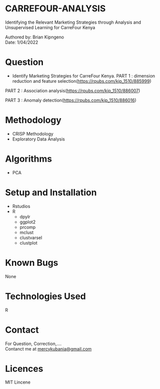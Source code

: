 # CARREFOUR-ANALYSIS

Identifying the Relevant Marketing Strategies through Analysis and Unsupervised Learning for CarreFour Kenya


Authored by: Brian Kipngeno  <br/>
Date: 1/04/2022

# Question  <br/>
  - Identify Marketing Strategies for CarreFour Kenya.
  PART 1 : dimension reduction and feature selection(https://rpubs.com/kip_1510/885999)
  
  PART 2 : Association analysis(https://rpubs.com/kip_1510/886007)
  
  PART 3 : Anomaly detection(https://rpubs.com/kip_1510/886016)

# Methodology
- CRISP Methodology  <br />
- Exploratory Data Analysis

# Algorithms <br/>
  - PCA <br/>
 
  
# Setup and Installation
- Rstudios <br />
- R
   - dpylr
   - ggplot2
   - prcomp
   - mclust
   - clustvarsel
   - clustplot
 
 # Known Bugs
 None
 
 # Technologies Used
 R
 
 # Contact
 For Question, Correction,....  <br />
 Contanct me at mercykubania@gmail.com
 
 # Licences
 MIT Lincene
